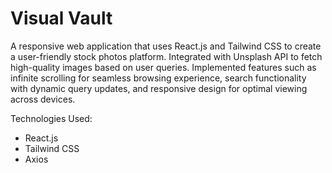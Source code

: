 # Visual Vault

A responsive web application that uses React.js and Tailwind CSS to create a user-friendly stock photos platform. Integrated with Unsplash API to fetch high-quality images based on user queries. Implemented features such as infinite scrolling for seamless browsing experience, search functionality with dynamic query updates, and responsive design for optimal viewing across devices.

Technologies Used:

- React.js
- Tailwind CSS
- Axios
